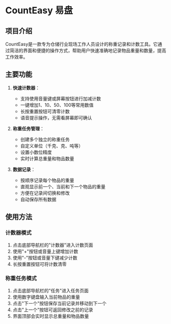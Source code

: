 # CountEasy 易盘

## 项目介绍

CountEasy是一款专为仓储行业现场工作人员设计的称重记录和计数工具。它通过简洁的界面和便捷的操作方式，帮助用户快速准确地记录物品重量和数量，提高工作效率。

## 主要功能

1. **快速计数器**：
   - 支持使用音量键或屏幕按钮进行加减计数
   - 一键增加1、10、50、100等常用数值
   - 长按重置按钮可清零计数
   - 语音提示操作，无需看屏幕即可确认

2. **称重任务管理**：
   - 创建多个独立的称重任务
   - 自定义单位（千克、克、吨等）
   - 设置小数位精度
   - 实时计算总重量和物品数量

3. **数据记录**：
   - 按顺序记录每个物品的重量
   - 直观显示前一个、当前和下一个物品的重量
   - 方便在记录间切换和修改
   - 自动保存所有数据

## 使用方法

### 计数器模式

1. 点击底部导航栏的"计数器"进入计数页面
2. 使用"+"按钮或音量上键增加计数
3. 使用"-"按钮或音量下键减少计数
4. 长按重置按钮可将计数清零

### 称重任务模式

1. 点击底部导航栏的"任务"进入任务页面
2. 使用数字键盘输入当前物品的重量
3. 点击"下一个"按钮保存当前记录并移动到下一个
4. 点击"上一个"按钮可返回修改之前的记录
5. 界面顶部会实时显示总重量和物品数量
